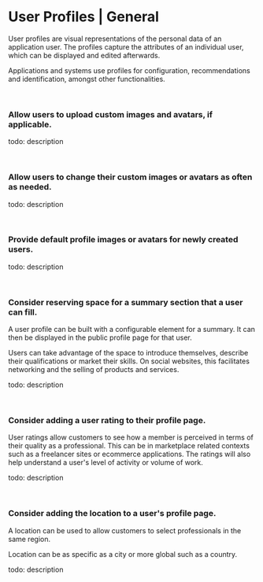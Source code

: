 # User Profiles | General

User profiles are visual representations of the personal data of an application user. The profiles capture the attributes of an individual user, which can be displayed and
edited afterwards.

Applications and systems use profiles for configuration, recommendations and identification, amongst other functionalities. 

<br>


### Allow users to upload custom images and avatars, if applicable.

todo: description

<br>


### Allow users to change their custom images or avatars as often as needed.

todo: description

<br>


### Provide default profile images or avatars for newly created users.

todo: description

<br>


### Consider reserving space for a summary section that a user can fill.

A user profile can be built with a configurable element for a summary. It can then be displayed in the public profile page for that user.

Users can take advantage of the space to introduce themselves, describe their qualifications or market their skills. On social websites, this facilitates networking and the
selling of products and services.

todo: description

<br>


### Consider adding a user rating to their profile page.

User ratings allow customers to see how a member is perceived in terms of their quality as a professional. This can be in marketplace related contexts such as a freelancer
sites or ecommerce applications. The ratings will also help understand a user's level of activity or volume of work.

todo: description

<br>


### Consider adding the location to a user's profile page.

A location can be used to allow customers to select professionals in the same region.

Location can be as specific as a city or more global such as a country.

todo: description

<br>

